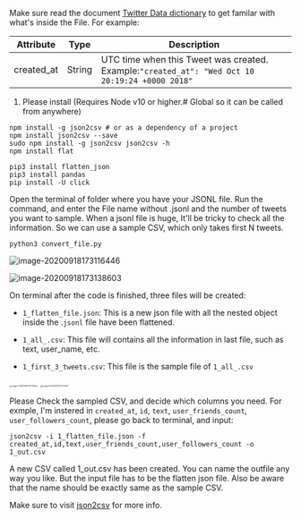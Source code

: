 Make sure read the document [Twitter Data dictionary](https://developer.twitter.com/en/docs/twitter-api/v1/data-dictionary/overview/tweet-object) to get familar with what's inside the File.  For example:

| Attribute  | Type   | Description                                                  |
| ---------- | ------ | ------------------------------------------------------------ |
| created_at | String | UTC time when this Tweet was created. Example:`"created_at": "Wed Oct 10 20:19:24 +0000 2018"` |





1. Please install (Requires Node v10 or higher.# Global so it can be called from anywhere)

```
npm install -g json2csv # or as a dependency of a project
npm install json2csv --save
sudo npm install -g json2csv json2csv -h
npm install flat

pip3 install flatten_json
pip3 install pandas
pip install -U click
```



Open the terminal of folder where you have your JSONL file. Run the command, and enter the File name without .jsonl and the number of tweets you want to sample. When a jsonl file is huge, It'll be tricky to check all the information. So we can use a sample CSV, which only takes first N tweets. 

```
python3 convert_file.py 
```

![image-20200918173116446](https://i.loli.net/2020/09/19/Mf4jkP1xOZpWzB9.png)

![image-20200918173138603](https://i.loli.net/2020/09/19/QrHmgvYxSoZcF6n.png)

On terminal after the code is finished, three files will be created: 

- `1_flatten_file.json`: This is a new json file with all the nested object inside the .`jsonl` file have been flattened. 

- `1_all_.csv`: This file will contains all the information in last file, such as text, user_name, etc.

- `1_first_3_tweets.csv`: This file is the sample file of `1_all_.csv`

<img src="https://i.loli.net/2020/09/19/pULjJCVzFHKYBgb.png" alt="image-20200918172700602" style="zoom:25%;" />

<img src="https://i.loli.net/2020/09/19/pWhYGsoFlR5kXEB.png" alt="image-20200918172720343" style="zoom:25%;" />





Please Check the sampled CSV, and decide which columns you need. For exmple, I'm instered in `created_at`, `id`, `text`, `user_friends_count`, `user_followers_count`, please go back to terminal, and input:

```
json2csv -i 1_flatten_file.json -f created_at,id,text,user_friends_count,user_followers_count -o 1_out.csv
```



A new CSV called 1_out.csv has been created. You can name the outfile any way you like. But the input file has to be the flatten json file. Also be aware that the name should be exactly same as the sample CSV. 



Make sure to visit [json2csv](https://github.com/zemirco/json2csv) for more info.



